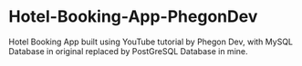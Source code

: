 # Hotel-Booking-App-PhegonDev
Hotel Booking App built using YouTube tutorial by Phegon Dev, with MySQL Database in original replaced by PostGreSQL Database in mine.
